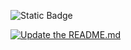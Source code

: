![Static Badge](https://img.shields.io/badge/test-blue)


[![Update the README.md](https://github.com/bp-riv/learning_github/actions/workflows/test_workflow.yml/badge.svg)](https://github.com/bp-riv/learning_github/actions/workflows/test_workflow.yml)